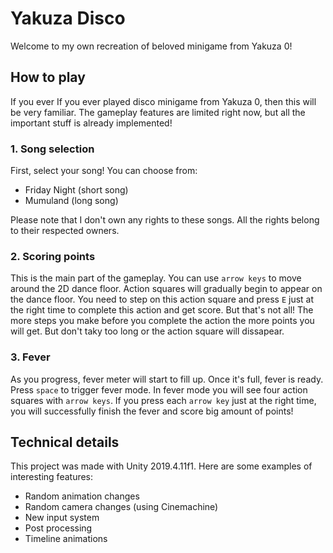 # Yakuza Disco
Welcome to my own recreation of beloved minigame from Yakuza 0!
## How to play
If you ever If you ever played disco minigame from Yakuza 0, then this will be very familiar. The gameplay features are limited right now, but all the important stuff is already implemented!
### 1. Song selection
First, select your song! You can choose from:
- Friday Night (short song)
- Mumuland (long song)

Please note that I don't own any rights to these songs. All the rights belong to their respected owners.
### 2. Scoring points
This is the main part of the gameplay. You can use `arrow keys` to move around the 2D dance floor. Action squares will gradually begin to appear on the dance floor. You need to step on this action square and press `E` just at the right time to complete this action and get score. But that's not all! The more steps you make before you complete the action the more points you will get. But don't taky too long or the action square will dissapear.
### 3. Fever
As you progress, fever meter will start to fill up. Once it's full, fever is ready. Press `space` to trigger fever mode. In fever mode you will see four action squares with `arrow keys`. If you press each `arrow key` just at the right time, you will successfully finish the fever and score big amount of points!
## Technical details
This project was made with Unity 2019.4.11f1. Here are some examples of interesting features:
- Random animation changes
- Random camera changes (using Cinemachine)
- New input system
- Post processing
- Timeline animations

